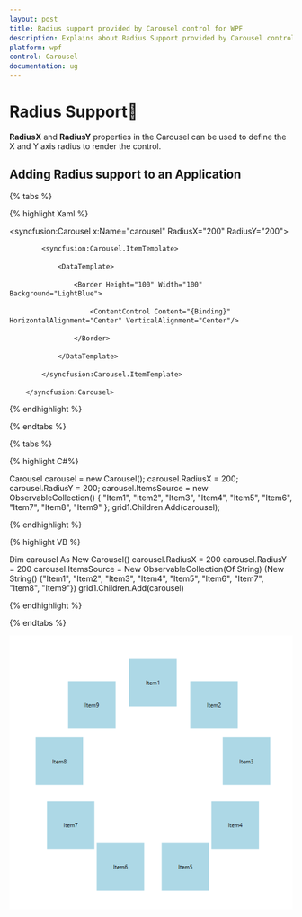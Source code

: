 ```yaml
---
layout: post
title: Radius support provided by Carousel control for WPF
description: Explains about Radius Support provided by Carousel control for WPF
platform: wpf
control: Carousel
documentation: ug
---
```


# Radius Support

**RadiusX** and **RadiusY** properties in the Carousel can be used to define the X and Y axis radius to render the control.

## Adding Radius support to an Application

{% tabs %}

{% highlight Xaml %}

<syncfusion:Carousel x:Name="carousel" RadiusX="200" RadiusY="200">
            
            <syncfusion:Carousel.ItemTemplate>

                <DataTemplate>

                    <Border Height="100" Width="100" Background="LightBlue">

                        <ContentControl Content="{Binding}" HorizontalAlignment="Center" VerticalAlignment="Center"/>

                    </Border>

                </DataTemplate>

            </syncfusion:Carousel.ItemTemplate>

        </syncfusion:Carousel>

{% endhighlight %}

{% endtabs %}

{% tabs %}

{% highlight C#%}

Carousel carousel = new Carousel();
carousel.RadiusX = 200;
carousel.RadiusY = 200;
carousel.ItemsSource = new ObservableCollection<string>() { "Item1", "Item2", "Item3", "Item4", "Item5", "Item6", "Item7", "Item8", "Item9" };
grid1.Children.Add(carousel);

{% endhighlight %}

{% highlight VB %}

Dim carousel As New Carousel()
carousel.RadiusX = 200
carousel.RadiusY = 200
carousel.ItemsSource = New ObservableCollection(Of String) (New String() {"Item1", "Item2", "Item3", "Item4", "Item5", "Item6", "Item7", "Item8", "Item9"})
grid1.Children.Add(carousel)

{% endhighlight %}

{% endtabs %}

![](Radius-support-images/radius-support-images.png)